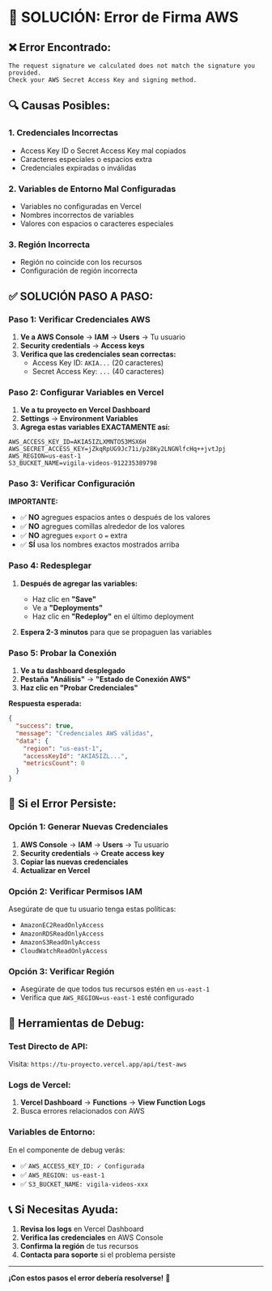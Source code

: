 # 🔧 SOLUCIÓN: Error de Firma AWS

## ❌ **Error Encontrado:**
```
The request signature we calculated does not match the signature you provided. 
Check your AWS Secret Access Key and signing method.
```

## 🔍 **Causas Posibles:**

### 1. **Credenciales Incorrectas**
- Access Key ID o Secret Access Key mal copiados
- Caracteres especiales o espacios extra
- Credenciales expiradas o inválidas

### 2. **Variables de Entorno Mal Configuradas**
- Variables no configuradas en Vercel
- Nombres incorrectos de variables
- Valores con espacios o caracteres especiales

### 3. **Región Incorrecta**
- Región no coincide con los recursos
- Configuración de región incorrecta

## ✅ **SOLUCIÓN PASO A PASO:**

### **Paso 1: Verificar Credenciales AWS**

1. **Ve a AWS Console** → **IAM** → **Users** → Tu usuario
2. **Security credentials** → **Access keys**
3. **Verifica que las credenciales sean correctas:**
   - Access Key ID: `AKIA...` (20 caracteres)
   - Secret Access Key: `...` (40 caracteres)

### **Paso 2: Configurar Variables en Vercel**

1. **Ve a tu proyecto en Vercel Dashboard**
2. **Settings** → **Environment Variables**
3. **Agrega estas variables EXACTAMENTE así:**

```env
AWS_ACCESS_KEY_ID=AKIA5IZLXMNTO53MSX6H
AWS_SECRET_ACCESS_KEY=jZkqRpUG9Jc71i/p28Ky2LNGNlfcHq++jvtJpj
AWS_REGION=us-east-1
S3_BUCKET_NAME=vigila-videos-912235389798
```

### **Paso 3: Verificar Configuración**

**IMPORTANTE:**
- ✅ **NO** agregues espacios antes o después de los valores
- ✅ **NO** agregues comillas alrededor de los valores
- ✅ **NO** agregues `export` o `=` extra
- ✅ **SÍ** usa los nombres exactos mostrados arriba

### **Paso 4: Redesplegar**

1. **Después de agregar las variables:**
   - Haz clic en **"Save"**
   - Ve a **"Deployments"**
   - Haz clic en **"Redeploy"** en el último deployment

2. **Espera 2-3 minutos** para que se propaguen las variables

### **Paso 5: Probar la Conexión**

1. **Ve a tu dashboard desplegado**
2. **Pestaña "Análisis"** → **"Estado de Conexión AWS"**
3. **Haz clic en "Probar Credenciales"**

**Respuesta esperada:**
```json
{
  "success": true,
  "message": "Credenciales AWS válidas",
  "data": {
    "region": "us-east-1",
    "accessKeyId": "AKIA5IZL...",
    "metricsCount": 0
  }
}
```

## 🚨 **Si el Error Persiste:**

### **Opción 1: Generar Nuevas Credenciales**
1. **AWS Console** → **IAM** → **Users** → Tu usuario
2. **Security credentials** → **Create access key**
3. **Copiar las nuevas credenciales**
4. **Actualizar en Vercel**

### **Opción 2: Verificar Permisos IAM**
Asegúrate de que tu usuario tenga estas políticas:
- `AmazonEC2ReadOnlyAccess`
- `AmazonRDSReadOnlyAccess`
- `AmazonS3ReadOnlyAccess`
- `CloudWatchReadOnlyAccess`

### **Opción 3: Verificar Región**
- Asegúrate de que todos tus recursos estén en `us-east-1`
- Verifica que `AWS_REGION=us-east-1` esté configurado

## 🔧 **Herramientas de Debug:**

### **Test Directo de API:**
Visita: `https://tu-proyecto.vercel.app/api/test-aws`

### **Logs de Vercel:**
1. **Vercel Dashboard** → **Functions** → **View Function Logs**
2. Busca errores relacionados con AWS

### **Variables de Entorno:**
En el componente de debug verás:
- ✅ `AWS_ACCESS_KEY_ID: ✓ Configurada`
- ✅ `AWS_REGION: us-east-1`
- ✅ `S3_BUCKET_NAME: vigila-videos-xxx`

## 📞 **Si Necesitas Ayuda:**

1. **Revisa los logs** en Vercel Dashboard
2. **Verifica las credenciales** en AWS Console
3. **Confirma la región** de tus recursos
4. **Contacta para soporte** si el problema persiste

---

**¡Con estos pasos el error debería resolverse!** 🎉


